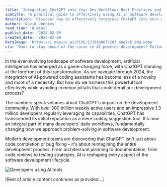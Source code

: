 ```yaml
---
title: 'Integrating ChatGPT into Your Dev Workflow: Best Practices and Avoiding the Pitfalls'
subtitle: 'A practical guide to effectively using AI in software development while maintaining code quality'
description: 'Discover how to effectively integrate ChatGPT into your development workflow while avoiding common pitfalls. Learn best practices for AI-assisted development, from code review protocols to security considerations, and understand how to measure the ROI of AI integration in your development process.'
author: 'David Jenkins'
read_time: '8 mins'
publish_date: '2024-02-09'
created_date: '2025-02-09'
heroImage: 'https://i.magick.ai/PIXE/1739108677203_magick_img.webp'
cta: 'Want to stay ahead of the curve in AI-powered development? Follow us on LinkedIn for daily insights, best practices, and the latest trends in software development innovation.'
---
```


In the ever-evolving landscape of software development, artificial intelligence has emerged as a game-changing force, with ChatGPT standing at the forefront of this transformation. As we navigate through 2024, the integration of AI-powered coding assistants has become less of a novelty and more of a necessity. But how do we harness this powerful tool effectively while avoiding common pitfalls that could derail our development process?

The numbers speak volumes about ChatGPT's impact on the development community. With over 300 million weekly active users and an impressive 1.3 million developers regularly leveraging its capabilities, ChatGPT has transcended its initial reputation as a mere coding suggestion tool. It's now an integral part of many developers' daily workflows, fundamentally changing how we approach problem-solving in software development.

Modern development teams are discovering that ChatGPT isn't just about code completion or bug fixing – it's about reimagining the entire development process. From architectural planning to documentation, from code reviews to testing strategies, AI is reshaping every aspect of the software development lifecycle.

![Developers using AI tools](https://i.magick.ai/PIXE/1739108677206_magick_img.webp)

[Rest of article content continues as provided...]